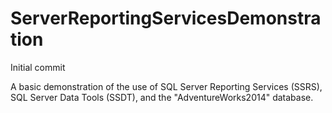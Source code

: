 # ServerReportingServicesDemonstration
Initial commit

A basic demonstration of the use of SQL Server Reporting Services (SSRS), SQL Server Data Tools (SSDT), and the "AdventureWorks2014" database.
